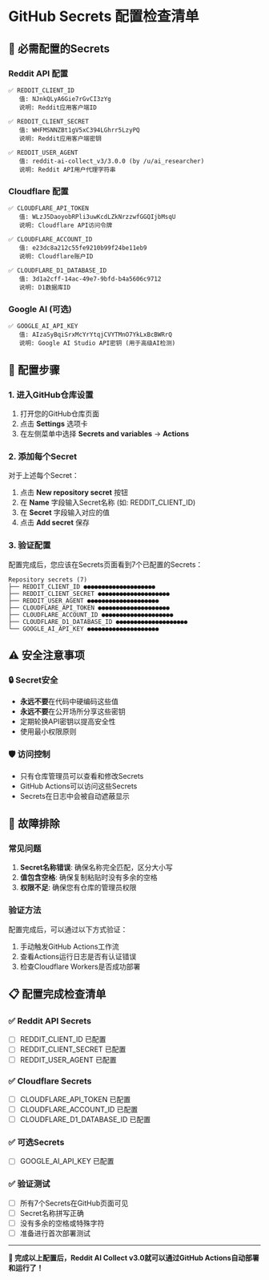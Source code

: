 # GitHub Secrets 配置检查清单

## 🔐 必需配置的Secrets

### Reddit API 配置
```
✅ REDDIT_CLIENT_ID
   值: NJnkQLyA6Gie7rGvCI3zYg
   说明: Reddit应用客户端ID

✅ REDDIT_CLIENT_SECRET  
   值: WHFMSNNZBt1gV5xC394LGhrr5LzyPQ
   说明: Reddit应用客户端密钥

✅ REDDIT_USER_AGENT
   值: reddit-ai-collect_v3/3.0.0 (by /u/ai_researcher)
   说明: Reddit API用户代理字符串
```

### Cloudflare 配置
```
✅ CLOUDFLARE_API_TOKEN
   值: WLzJ5DaoyobRPli3uwKcdLZkNrzzwfGGQIjbMsqU
   说明: Cloudflare API访问令牌

✅ CLOUDFLARE_ACCOUNT_ID
   值: e23dc8a212c55fe9210b99f24be11eb9
   说明: Cloudflare账户ID

✅ CLOUDFLARE_D1_DATABASE_ID
   值: 3d1a2cff-14ac-49e7-9bfd-b4a5606c9712
   说明: D1数据库ID
```

### Google AI (可选)
```
✅ GOOGLE_AI_API_KEY
   值: AIzaSyBqiSrxMcYrYtqjCVYTMnO7YkLxBcBWRrQ
   说明: Google AI Studio API密钥 (用于高级AI检测)
```

## 📝 配置步骤

### 1. 进入GitHub仓库设置
1. 打开您的GitHub仓库页面
2. 点击 **Settings** 选项卡
3. 在左侧菜单中选择 **Secrets and variables** → **Actions**

### 2. 添加每个Secret
对于上述每个Secret：
1. 点击 **New repository secret** 按钮
2. 在 **Name** 字段输入Secret名称 (如: REDDIT_CLIENT_ID)
3. 在 **Secret** 字段输入对应的值
4. 点击 **Add secret** 保存

### 3. 验证配置
配置完成后，您应该在Secrets页面看到7个已配置的Secrets：

```
Repository secrets (7)
├── REDDIT_CLIENT_ID ●●●●●●●●●●●●●●●●●●●●
├── REDDIT_CLIENT_SECRET ●●●●●●●●●●●●●●●●●●●●  
├── REDDIT_USER_AGENT ●●●●●●●●●●●●●●●●●●●●
├── CLOUDFLARE_API_TOKEN ●●●●●●●●●●●●●●●●●●●●
├── CLOUDFLARE_ACCOUNT_ID ●●●●●●●●●●●●●●●●●●●●
├── CLOUDFLARE_D1_DATABASE_ID ●●●●●●●●●●●●●●●●●●●●
└── GOOGLE_AI_API_KEY ●●●●●●●●●●●●●●●●●●●●
```

## ⚠️ 安全注意事项

### 🔒 Secret安全
- **永远不要**在代码中硬编码这些值
- **永远不要**在公开场所分享这些密钥
- 定期轮换API密钥以提高安全性
- 使用最小权限原则

### 🛡️ 访问控制
- 只有仓库管理员可以查看和修改Secrets
- GitHub Actions可以访问这些Secrets
- Secrets在日志中会被自动遮蔽显示

## 🔧 故障排除

### 常见问题
1. **Secret名称错误**: 确保名称完全匹配，区分大小写
2. **值包含空格**: 确保复制粘贴时没有多余的空格
3. **权限不足**: 确保您有仓库的管理员权限

### 验证方法
配置完成后，可以通过以下方式验证：
1. 手动触发GitHub Actions工作流
2. 查看Actions运行日志是否有认证错误
3. 检查Cloudflare Workers是否成功部署

## 📋 配置完成检查清单

### ✅ Reddit API Secrets
- [ ] REDDIT_CLIENT_ID 已配置
- [ ] REDDIT_CLIENT_SECRET 已配置  
- [ ] REDDIT_USER_AGENT 已配置

### ✅ Cloudflare Secrets
- [ ] CLOUDFLARE_API_TOKEN 已配置
- [ ] CLOUDFLARE_ACCOUNT_ID 已配置
- [ ] CLOUDFLARE_D1_DATABASE_ID 已配置

### ✅ 可选Secrets
- [ ] GOOGLE_AI_API_KEY 已配置

### ✅ 验证测试
- [ ] 所有7个Secrets在GitHub页面可见
- [ ] Secret名称拼写正确
- [ ] 没有多余的空格或特殊字符
- [ ] 准备进行首次部署测试

---

**🎯 完成以上配置后，Reddit AI Collect v3.0就可以通过GitHub Actions自动部署和运行了！**
